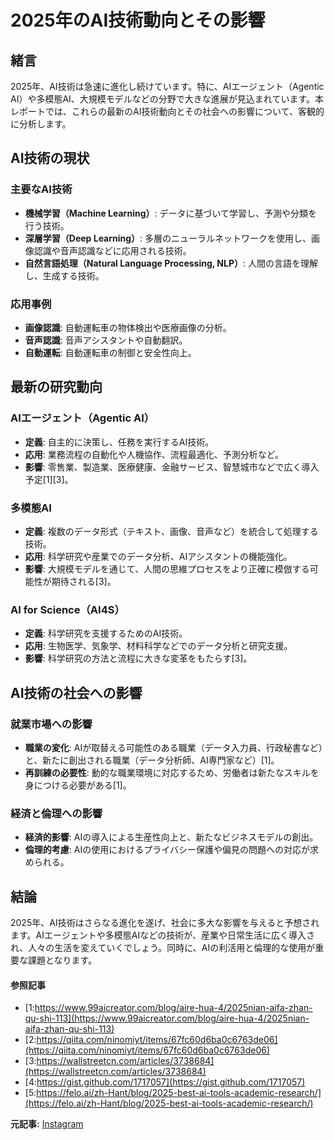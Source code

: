 # 2025年のAI技術動向とその影響

## 緒言

2025年、AI技術は急速に進化し続けています。特に、AIエージェント（Agentic AI）や多模態AI、大規模モデルなどの分野で大きな進展が見込まれています。本レポートでは、これらの最新のAI技術動向とその社会への影響について、客観的に分析します。

## AI技術の現状

### 主要なAI技術

- **機械学習（Machine Learning）**: データに基づいて学習し、予測や分類を行う技術。
- **深層学習（Deep Learning）**: 多層のニューラルネットワークを使用し、画像認識や音声認識などに応用される技術。
- **自然言語処理（Natural Language Processing, NLP）**: 人間の言語を理解し、生成する技術。

### 応用事例

- **画像認識**: 自動運転車の物体検出や医療画像の分析。
- **音声認識**: 音声アシスタントや自動翻訳。
- **自動運転**: 自動運転車の制御と安全性向上。

## 最新の研究動向

### AIエージェント（Agentic AI）

- **定義**: 自主的に決策し、任務を実行するAI技術。
- **応用**: 業務流程の自動化や人機協作、流程最適化、予測分析など。
- **影響**: 零售業、製造業、医療健康、金融サービス、智慧城市などで広く導入予定[1][3]。

### 多模態AI

- **定義**: 複数のデータ形式（テキスト、画像、音声など）を統合して処理する技術。
- **応用**: 科学研究や産業でのデータ分析、AIアシスタントの機能強化。
- **影響**: 大規模モデルを通じて、人間の思維プロセスをより正確に模倣する可能性が期待される[3]。

### AI for Science（AI4S）

- **定義**: 科学研究を支援するためのAI技術。
- **応用**: 生物医学、気象学、材料科学などでのデータ分析と研究支援。
- **影響**: 科学研究の方法と流程に大きな変革をもたらす[3]。

## AI技術の社会への影響

### 就業市場への影響

- **職業の変化**: AIが取替える可能性のある職業（データ入力員、行政秘書など）と、新たに創出される職業（データ分析師、AI専門家など）[1]。
- **再訓練の必要性**: 動的な職業環境に対応するため、労働者は新たなスキルを身につける必要がある[1]。

### 経済と倫理への影響

- **経済的影響**: AIの導入による生産性向上と、新たなビジネスモデルの創出。
- **倫理的考慮**: AIの使用におけるプライバシー保護や偏見の問題への対応が求められる。

## 結論

2025年、AI技術はさらなる進化を遂げ、社会に多大な影響を与えると予想されます。AIエージェントや多模態AIなどの技術が、産業や日常生活に広く導入され、人々の生活を変えていくでしょう。同時に、AIの利活用と倫理的な使用が重要な課題となります。

#### 参照記事
- [1:https://www.99aicreator.com/blog/aire-hua-4/2025nian-aifa-zhan-qu-shi-113](https://www.99aicreator.com/blog/aire-hua-4/2025nian-aifa-zhan-qu-shi-113)
- [2:https://qiita.com/ninomiyt/items/67fc60d6ba0c6763de06](https://qiita.com/ninomiyt/items/67fc60d6ba0c6763de06)
- [3:https://wallstreetcn.com/articles/3738684](https://wallstreetcn.com/articles/3738684)
- [4:https://gist.github.com/1717057](https://gist.github.com/1717057)
- [5:https://felo.ai/zh-Hant/blog/2025-best-ai-tools-academic-research/](https://felo.ai/zh-Hant/blog/2025-best-ai-tools-academic-research/)


**元記事:** [Instagram](https://www.instagram.com/abc/reel/DG8afBtpi3F/)